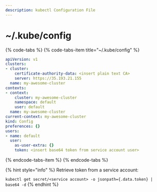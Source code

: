 ```yaml
---
description: kubectl Configuration File
---
```


# ~/.kube/config

{% code-tabs %}
{% code-tabs-item title="~/.kube/config" %}
```yaml
apiVersion: v1
clusters:
- cluster:
    certificate-authority-data: <insert plain text CA>
    server: https://35.193.21.155
  name: my-awesome-cluster
contexts:
- context:
    cluster: my-awesome-cluster
    namespace: default
    user: default
  name: my-awesome-cluster
current-context: my-awesome-cluster
kind: Config
preferences: {}
users:
- name: default
  user:
    as-user-extra: {}
    token: <insert base64 token from service account user>
```
{% endcode-tabs-item %}
{% endcode-tabs %}

{% hint style="info" %}
Retrieve token from a service account:

`kubectl get secret/<service account> -o jsonpath={.data.token} | base64 -d`
{% endhint %}

